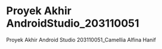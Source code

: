 # Proyek Akhir AndroidStudio_203110051
 Proyek Akhir Android Studio 203110051_Camellia Alfina Hanif
